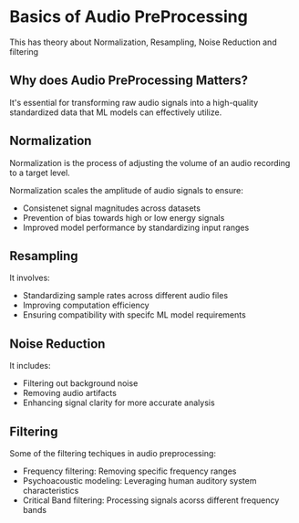 # Basics of Audio PreProcessing

This has theory about Normalization, Resampling, Noise Reduction and filtering

## Why does Audio PreProcessing Matters?

It's essential for transforming raw audio signals into a high-quality standardized data that ML models can effectively utilize.

## Normalization

Normalization is the process of adjusting the volume of an audio recording to a target level.

Normalization scales the amplitude of audio signals to ensure:
- Consistenet signal magnitudes across datasets
- Prevention of bias towards high or low energy signals
- Improved model performance by standardizing input ranges

## Resampling

It involves:
- Standardizing sample rates across different audio files
- Improving computation efficiency
- Ensuring compatibility with specifc ML model requirements

## Noise Reduction

It includes:
- Filtering out background noise
- Removing audio artifacts
- Enhancing signal clarity for more accurate analysis

## Filtering

Some of the filtering techiques in audio preprocessing:
- Frequency filtering: Removing specific frequency ranges
- Psychoacoustic modeling: Leveraging human auditory system characteristics
- Critical Band filtering: Processing signals acorss different frequency bands

